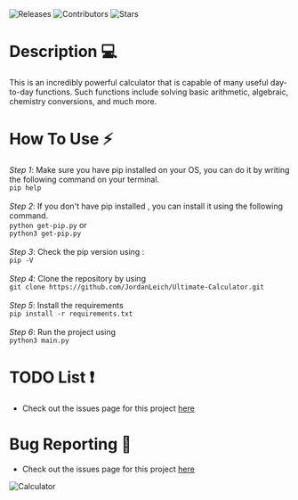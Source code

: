 <a style="text-decoration:none" href="https://github.com/JordanLeich/Ultimate-Calculator/releases">
    <img src="https://img.shields.io/github/release/JordanLeich/Ultimate-Calculator.svg?style=flat-square" alt="Releases" />
  </a>
<a style="text-decoration:none" href="https://github.com/JordanLeich/Ultimate-Calculator/contributors/">
    <img src="https://img.shields.io/github/contributors/JordanLeich/Ultimate-Calculator?style=flat-square" alt="Contributors" />
  </a>
  <a style="text-decoration:none" href="https://github.com/JordanLeich/Ultimate-Calculator/stargazers">
    <img src="https://img.shields.io/github/stars/JordanLeich/Ultimate-Calculator.svg?style=flat-square" alt="Stars" />
  </a>

# Description 💻
This is an incredibly powerful calculator that is capable of many useful day-to-day functions. Such functions include solving basic arithmetic, algebraic, chemistry conversions, and much more.

# How To Use ⚡
  *Step 1*:
    Make sure you have pip installed on your OS, you can do it by writing the following command on your terminal.<br/>
    ```
    pip help
    ```<br/><br/>
   *Step 2*:
    If you don't have pip installed , you can install it using the following command.<br/>
    ```
    python get-pip.py
    ```
    or <br/>
    ```
    python3 get-pip.py
    ```<br/><br/>
   *Step 3*:
    Check the pip version using :<br/>
    ```
    pip -V
    ```<br/><br/>
    *Step 4*:
      Clone the repository by using <br/>
      ```
      git clone https://github.com/JordanLeich/Ultimate-Calculator.git
      ```<br/><br/>
     *Step 5*:
      Install the requirements<br/>
      ```
      pip install -r requirements.txt
      ```<br/><br/>
     *Step 6*:
      Run the project using<br/>
      ```
      python3 main.py
      ```
      
# TODO List ❗ 
- Check out the issues page for this project [here](https://github.com/JordanLeich/Ultimate-Calculator/issues/1)

# Bug Reporting 🐞
- Check out the issues page for this project [here](https://github.com/JordanLeich/Ultimate-Calculator/issues/7)

![Calculator](images/gif.gif "Calculator")
